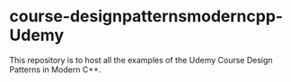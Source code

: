 # course-designpatternsmoderncpp-Udemy
This repository is to host all the examples of the Udemy Course Design Patterns in Modern C++.
